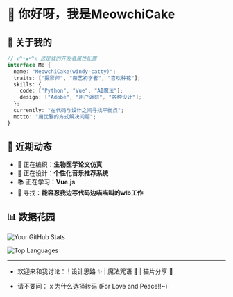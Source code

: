# 👋 你好呀，我是MeowchiCake

## 🎀 关于我的

```typescript
// ฅ^•ﻌ•^ฅ 这是我的开发者属性配置
interface Me {
  name: "MeowchiCake(windy-catty)";
  traits: ["摄影师", "茶艺初学者", "喜欢种花"];
  skills: {
    code: ["Python", "Vue", "AI魔法"];
    design: ["Adobe", "用户调研", "各种设计"];
  };
  currently: "在代码与设计之间寻找平衡点";
  motto: "用优雅的方式解决问题";
}
```


## 🌸 近期动态

- 🧶 正在编织：**生物医学论文仿真**
- 🎨 正在设计：**个性化音乐推荐系统**
- 📚 正在学习：**Vue.js**
- 🐾 寻找：**能容忍我边写代码边喵喵叫的wlb工作**

## 📊 数据花园

<div align="left">

![Your GitHub Stats](https://github-readme-stats.vercel.app/api?username=windy-catty&show_icons=true&theme=radical&bg_color=30,ff9a9e,fad0c4&title_color=fff&icon_color=fff&hide_border=true)

![Top Languages](https://github-readme-stats.vercel.app/api/top-langs/?username=windy-catty&layout=compact&theme=radical&bg_color=30,a18cd1,fbc2eb&title_color=fff&hide_border=true)

</div>

------

+ 欢迎来和我讨论：
  ! 设计思路 ✨ | 魔法咒语 🎩 | 猫片分享 🐾

- 请不要问：
  x 为什么选择转码 (For Love and Peace!!~)

